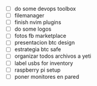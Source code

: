 - [ ] do some devops toolbox
- [ ] filemanager
- [ ] finish nvim plugins
- [ ] do some logos
- [ ] fotos fb marketplace
- [ ] presentacion btc design
- [ ] estrategia btc safe
- [ ] organizar todos archivos a yeti
- [ ] label usbs for inventory
- [ ] raspberry pi setup
- [ ] poner monitores en pared
